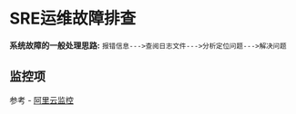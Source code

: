 # SRE运维故障排查

**系统故障的一般处理思路:**  `报错信息--->查阅日志文件--->分析定位问题--->解决问题`

## 监控项

参考 - [阿里云监控](https://help.aliyun.com/document_detail/43505.html?spm=a2c4g.11186623.2.12.416417daam4twu#title-d0z-c4l-dg6)
